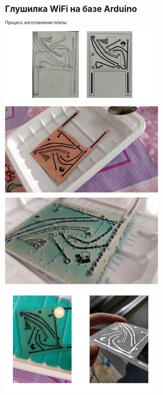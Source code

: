 # Глушилка WiFi на базе Arduino

Процесс изготовления платы: 

![Image alt](https://github.com/ArtemAvanesov/Arduino-WIFI-Jammer/raw/master/Изображения/model.jpg)

![Image alt](https://github.com/ArtemAvanesov/Arduino-WIFI-Jammer/raw/master/Изображения/board1.jpg)

![Image alt](https://github.com/ArtemAvanesov/Arduino-WIFI-Jammer/raw/master/Изображения/board2.jpg)

![Image alt](https://github.com/ArtemAvanesov/Arduino-WIFI-Jammer/raw/master/Изображения/board3.jpg)

